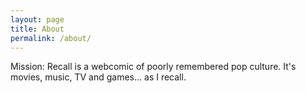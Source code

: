```yaml
---
layout: page
title: About
permalink: /about/
---
```


Mission: Recall is a webcomic of poorly remembered pop culture. It's movies, music, TV and games... as I recall.
